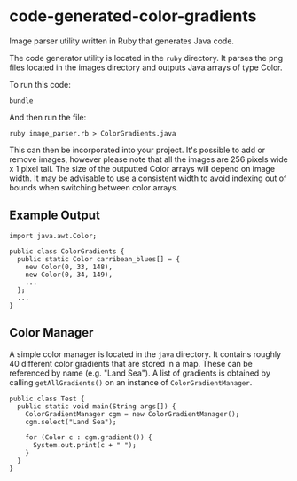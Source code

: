 code-generated-color-gradients
==============================

Image parser utility written in Ruby that generates Java code. 

The code generator utility is located in the `ruby` directory. It parses the png files located in the images directory and outputs Java arrays of type Color.

To run this code:

```
bundle
```

And then run the file:

```
ruby image_parser.rb > ColorGradients.java
```

This can then be incorporated into your project. It's possible to add or remove images, however please note that all the images are 256 pixels wide x 1 pixel tall. The size of the outputted Color arrays will depend on image width. It may be advisable to use a consistent width to avoid indexing out of bounds when switching between color arrays.

Example Output
--------------

```
import java.awt.Color;

public class ColorGradients {
  public static Color carribean_blues[] = {
    new Color(0, 33, 148),
    new Color(0, 34, 149),
    ...
  };
  ...
}
```

Color Manager
-------------

A simple color manager is located in the `java` directory. It contains roughly 40 different color gradients that are stored in a map. These can be referenced by name (e.g. "Land Sea"). A list of gradients is obtained by calling `getAllGradients()` on an instance of `ColorGradientManager`.

```
public class Test {
  public static void main(String args[]) {
    ColorGradientManager cgm = new ColorGradientManager();
    cgm.select("Land Sea");

    for (Color c : cgm.gradient()) {
      System.out.print(c + " ");
    }
  }
}
```
